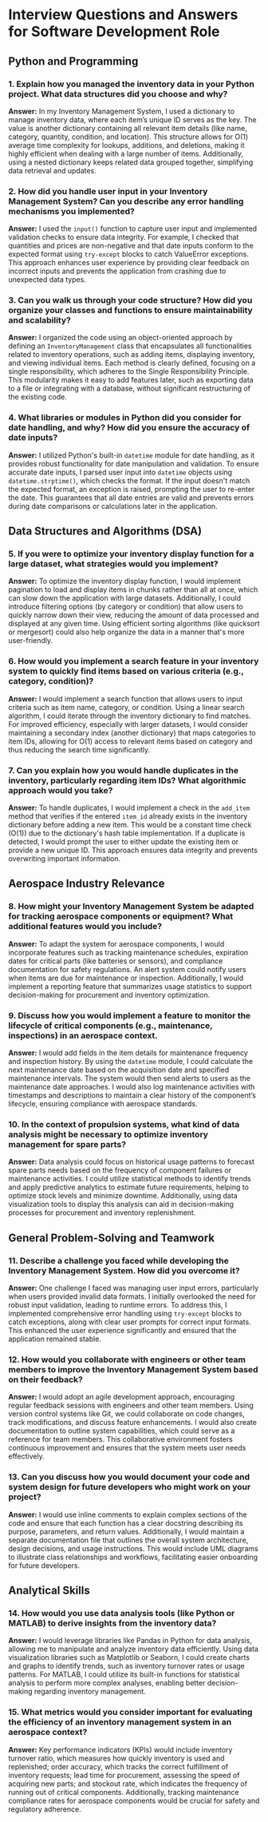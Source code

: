 # Interview Questions and Answers for Software Development Role

## Python and Programming

### 1. Explain how you managed the inventory data in your Python project. What data structures did you choose and why?

**Answer:**
In my Inventory Management System, I used a dictionary to manage inventory data, where each item’s unique ID serves as the key. The value is another dictionary containing all relevant item details (like name, category, quantity, condition, and location). This structure allows for O(1) average time complexity for lookups, additions, and deletions, making it highly efficient when dealing with a large number of items. Additionally, using a nested dictionary keeps related data grouped together, simplifying data retrieval and updates.

### 2. How did you handle user input in your Inventory Management System? Can you describe any error handling mechanisms you implemented?

**Answer:**
I used the `input()` function to capture user input and implemented validation checks to ensure data integrity. For example, I checked that quantities and prices are non-negative and that date inputs conform to the expected format using `try-except` blocks to catch ValueError exceptions. This approach enhances user experience by providing clear feedback on incorrect inputs and prevents the application from crashing due to unexpected data types.

### 3. Can you walk us through your code structure? How did you organize your classes and functions to ensure maintainability and scalability?

**Answer:**
I organized the code using an object-oriented approach by defining an `InventoryManagement` class that encapsulates all functionalities related to inventory operations, such as adding items, displaying inventory, and viewing individual items. Each method is clearly defined, focusing on a single responsibility, which adheres to the Single Responsibility Principle. This modularity makes it easy to add features later, such as exporting data to a file or integrating with a database, without significant restructuring of the existing code.

### 4. What libraries or modules in Python did you consider for date handling, and why? How did you ensure the accuracy of date inputs?

**Answer:**
I utilized Python's built-in `datetime` module for date handling, as it provides robust functionality for date manipulation and validation. To ensure accurate date inputs, I parsed user input into `datetime` objects using `datetime.strptime()`, which checks the format. If the input doesn't match the expected format, an exception is raised, prompting the user to re-enter the date. This guarantees that all date entries are valid and prevents errors during date comparisons or calculations later in the application.

## Data Structures and Algorithms (DSA)

### 5. If you were to optimize your inventory display function for a large dataset, what strategies would you implement?

**Answer:**
To optimize the inventory display function, I would implement pagination to load and display items in chunks rather than all at once, which can slow down the application with large datasets. Additionally, I could introduce filtering options (by category or condition) that allow users to quickly narrow down their view, reducing the amount of data processed and displayed at any given time. Using efficient sorting algorithms (like quicksort or mergesort) could also help organize the data in a manner that's more user-friendly.

### 6. How would you implement a search feature in your inventory system to quickly find items based on various criteria (e.g., category, condition)?

**Answer:**
I would implement a search function that allows users to input criteria such as item name, category, or condition. Using a linear search algorithm, I could iterate through the inventory dictionary to find matches. For improved efficiency, especially with larger datasets, I would consider maintaining a secondary index (another dictionary) that maps categories to item IDs, allowing for O(1) access to relevant items based on category and thus reducing the search time significantly.

### 7. Can you explain how you would handle duplicates in the inventory, particularly regarding item IDs? What algorithmic approach would you take?

**Answer:**
To handle duplicates, I would implement a check in the `add_item` method that verifies if the entered `item_id` already exists in the inventory dictionary before adding a new item. This would be a constant time check (O(1)) due to the dictionary's hash table implementation. If a duplicate is detected, I would prompt the user to either update the existing item or provide a new unique ID. This approach ensures data integrity and prevents overwriting important information.

## Aerospace Industry Relevance

### 8. How might your Inventory Management System be adapted for tracking aerospace components or equipment? What additional features would you include?

**Answer:**
To adapt the system for aerospace components, I would incorporate features such as tracking maintenance schedules, expiration dates for critical parts (like batteries or sensors), and compliance documentation for safety regulations. An alert system could notify users when items are due for maintenance or inspection. Additionally, I would implement a reporting feature that summarizes usage statistics to support decision-making for procurement and inventory optimization.

### 9. Discuss how you would implement a feature to monitor the lifecycle of critical components (e.g., maintenance, inspections) in an aerospace context.

**Answer:**
I would add fields in the item details for maintenance frequency and inspection history. By using the `datetime` module, I could calculate the next maintenance date based on the acquisition date and specified maintenance intervals. The system would then send alerts to users as the maintenance date approaches. I would also log maintenance activities with timestamps and descriptions to maintain a clear history of the component’s lifecycle, ensuring compliance with aerospace standards.

### 10. In the context of propulsion systems, what kind of data analysis might be necessary to optimize inventory management for spare parts?

**Answer:**
Data analysis could focus on historical usage patterns to forecast spare parts needs based on the frequency of component failures or maintenance activities. I could utilize statistical methods to identify trends and apply predictive analytics to estimate future requirements, helping to optimize stock levels and minimize downtime. Additionally, using data visualization tools to display this analysis can aid in decision-making processes for procurement and inventory replenishment.

## General Problem-Solving and Teamwork

### 11. Describe a challenge you faced while developing the Inventory Management System. How did you overcome it?

**Answer:**
One challenge I faced was managing user input errors, particularly when users provided invalid data formats. I initially overlooked the need for robust input validation, leading to runtime errors. To address this, I implemented comprehensive error handling using `try-except` blocks to catch exceptions, along with clear user prompts for correct input formats. This enhanced the user experience significantly and ensured that the application remained stable.

### 12. How would you collaborate with engineers or other team members to improve the Inventory Management System based on their feedback?

**Answer:**
I would adopt an agile development approach, encouraging regular feedback sessions with engineers and other team members. Using version control systems like Git, we could collaborate on code changes, track modifications, and discuss feature enhancements. I would also create documentation to outline system capabilities, which could serve as a reference for team members. This collaborative environment fosters continuous improvement and ensures that the system meets user needs effectively.

### 13. Can you discuss how you would document your code and system design for future developers who might work on your project?

**Answer:**
I would use inline comments to explain complex sections of the code and ensure that each function has a clear docstring describing its purpose, parameters, and return values. Additionally, I would maintain a separate documentation file that outlines the overall system architecture, design decisions, and usage instructions. This would include UML diagrams to illustrate class relationships and workflows, facilitating easier onboarding for future developers.

## Analytical Skills

### 14. How would you use data analysis tools (like Python or MATLAB) to derive insights from the inventory data?

**Answer:**
I would leverage libraries like Pandas in Python for data analysis, allowing me to manipulate and analyze inventory data efficiently. Using data visualization libraries such as Matplotlib or Seaborn, I could create charts and graphs to identify trends, such as inventory turnover rates or usage patterns. For MATLAB, I could utilize its built-in functions for statistical analysis to perform more complex analyses, enabling better decision-making regarding inventory management.

### 15. What metrics would you consider important for evaluating the efficiency of an inventory management system in an aerospace context?

**Answer:**
Key performance indicators (KPIs) would include inventory turnover ratio, which measures how quickly inventory is used and replenished; order accuracy, which tracks the correct fulfillment of inventory requests; lead time for procurement, assessing the speed of acquiring new parts; and stockout rate, which indicates the frequency of running out of critical components. Additionally, tracking maintenance compliance rates for aerospace components would be crucial for safety and regulatory adherence.
